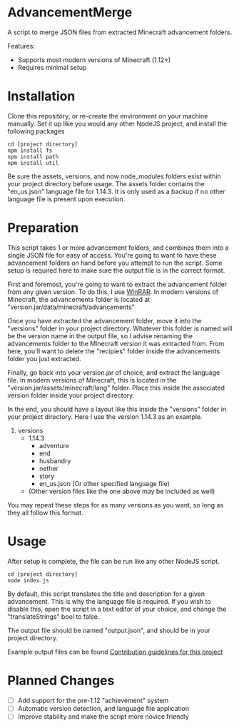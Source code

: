 # AdvancementMerge
A script to merge JSON files from extracted Minecraft advancement folders.

Features:

- Supports most modern versions of Minecraft (1.12+)
- Requires minimal setup

# Installation
Clone this repository, or re-create the environment on your machine manually.  Set it up like you would any other NodeJS project, and install the following packages
```
cd [project directory]
npm install fs
npm install path
npm install util
```

Be sure the assets, versions, and now node_modules folders exist within your project directory before usage.  The assets folder contains the "en_us.json" language file for 1.14.3.  It is only used as a backup if no other language file is present upon execution.

# Preparation
This script takes 1 or more advancement folders, and combines them into a single JSON file for easy of access. You're going to want to have these advancement folders on hand before you attempt to run the script.  Some setup is required here to make sure the output file is in the correct format.  

First and foremost, you're going to want to extract the advancement folder from any given version.  To do this, I use [WinRAR](https://www.rarlab.com/).  In modern versions of Minecraft, the advancements folder is located at "version.jar/data/minecraft/advancements"

Once you have extracted the advancement folder, move it into the "versions" folder in your project directory.  Whatever this folder is named will be the version name in the output file, so I advise renaming the advancements folder to the Minecraft version it was extracted from.  From here, you'll want to delete the "recipies" folder inside the advancements folder you just extracted.

Finally, go back into your version.jar of choice, and extract the language file.  In modern versions of Minecraft, this is located in the "version.jar/assets/minecraft/lang" folder.  Place this inside the associated version folder inside your project directory.  

In the end, you should have a layout like this inside the "versions" folder in your project directory.  Here I use the version 1.14.3 as an example.

1. versions
   - 1.14.3
     - adventure
     - end
     - husbandry
     - nether
     - story
     - en_us.json (Or other specified language file)
   - (Other version files like the one above may be included as well)
    
You may repeat these steps for as many versions as you want, so long as they all follow this format.

# Usage
After setup is complete, the file can be run like any other NodeJS script.
```
cd [project directory]
node index.js
```

By default, this script translates the title and description for a given advancement.  This is why the language file is required.  If you wish to disable this, open the script in a text editor of your choice, and change the "translateStrings" bool to false.

The output file should be named "output.json", and should be in your project directory.

Example output files can be found [Contribution guidelines for this project](docs/examples)

# Planned Changes

- [ ] Add support for the pre-1.12 "achievement" system
- [ ] Automatic version detection, and language file application
- [ ] Improve stability and make the script more novice friendly
